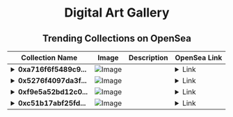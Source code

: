 <div align="center">

# Digital Art Gallery

## Trending Collections on OpenSea

| Collection Name                       | Image                                                                                     | Description                       | OpenSea Link                                                                                          |
|---------------------------------------|-------------------------------------------------------------------------------------------|-----------------------------------|--------------------------------------------------------------------------------------------------------|
| **<details><summary>0xa716f6f5489c9...</summary>0xa716f6f5489c9602c02b25af0f8f0d95ec2dc22f</details>** | ![Image](https://i.seadn.io/s/raw/files/582b3010264a0aad8b8993f65ae417a8.gif?w=500&auto=format?w=200&auto=format) |  | <details><summary>Link</summary>[0xa716f6f5489c9602c02b25af0f8f0d95ec2dc22f](https://opensea.io/collection/0xa716f6f5489c9602c02b25af0f8f0d95ec2dc22f)</details> |
| **<details><summary>0x5276f4097da3f...</summary>0x5276f4097da3f966978f240b72f744e4d45942ed</details>** | ![Image](https://i.seadn.io/s/raw/files/582b3010264a0aad8b8993f65ae417a8.gif?w=500&auto=format?w=200&auto=format) |  | <details><summary>Link</summary>[0x5276f4097da3f966978f240b72f744e4d45942ed](https://opensea.io/collection/0x5276f4097da3f966978f240b72f744e4d45942ed)</details> |
| **<details><summary>0xf9e5a52bd12c0...</summary>0xf9e5a52bd12c00cbac1dc22ba61e73878bad3316</details>** | ![Image](https://i.seadn.io/s/raw/files/582b3010264a0aad8b8993f65ae417a8.gif?w=500&auto=format?w=200&auto=format) |  | <details><summary>Link</summary>[0xf9e5a52bd12c00cbac1dc22ba61e73878bad3316](https://opensea.io/collection/0xf9e5a52bd12c00cbac1dc22ba61e73878bad3316)</details> |
| **<details><summary>0xc51b17abf25fd...</summary>0xc51b17abf25fdf8c357f1b94dd020e9ea191d174</details>** | ![Image](https://i.seadn.io/s/raw/files/582b3010264a0aad8b8993f65ae417a8.gif?w=500&auto=format?w=200&auto=format) |  | <details><summary>Link</summary>[0xc51b17abf25fdf8c357f1b94dd020e9ea191d174](https://opensea.io/collection/0xc51b17abf25fdf8c357f1b94dd020e9ea191d174)</details> |

</div>